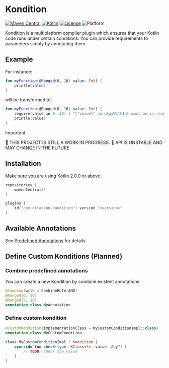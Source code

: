 # Kondition

[![Maven Central](https://img.shields.io/maven-central/v/com.kitakkun.kondition/compiler)](https://central.sonatype.com/search?namespace=com.kitakkun.kondition)
[![Kotlin](https://img.shields.io/badge/kotlin-2.0.0--2.0.21-blue.svg?logo=kotlin)](http://kotlinlang.org)
[![License](https://img.shields.io/badge/License-Apache-blue.svg)](https://github.com/kitakkun/Kondition/blob/master/LICENSE)
![Platform](https://img.shields.io/badge/platform-Android_JVM_iOS_macOS_watchOS_tvOS_Linux_Windows-blue)

Kondition is a multiplatform compiler plugin which ensures that your Kotlin code runs under certain
conditions.
You can provide requirements to parameters simply by annotating them.

## Example

For instance:

```kotlin
fun myFunction(@Ranged(0, 10) value: Int) {
    println(value)
}
```

will be transformed to:

```kotlin
fun myFunction(@Ranged(0, 10) value: Int) {
    require(value in 0..10) { "\"value\" in playWithInt must be in range 0..10" }
    println(value)
}
```

> [!IMPORTANT]
> 🚧 THIS PROJECT IS STILL A WORK IN PROGRESS. 🚧
> API IS UNSTABLE AND MAY CHANGE IN THE FUTURE.

## Installation

Make sure you are using Kotlin 2.0.0 or above.

```kotlin
repositories {
    mavenCentral()
}

plugins {
    id("com.kitakkun.kondition") version "<version>"
}
```

## Available Annotations

See [Predefined Annotations](docs/predefined_annotations.md) for details.

## Define Custom Konditions (Planned)

### Combine predefined annotations

You can create a new Kondition by combine existent annotations.

```kotlin
@Combine(with = CombineRule.AND)
@Ranged(0, 10)
@Ranged(5, 10)
annotation class MyAnnotation
```

### Define custom kondition

```kotlin
@CustomKondition(implementationClass = MyCustomConditionImpl::class)
annotation class MyCustomCondition

class MyCustomConditionImpl : Kondition {
    override fun check(type: KClass<*>, value: Any?) {
        // TODO: check the value
    }
}
```
